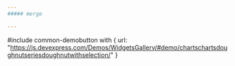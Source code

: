 ```yaml
---
##### merge

---
```

#include common-demobutton with {
    url: "https://js.devexpress.com/Demos/WidgetsGallery/#demo/chartschartsdoughnutseriesdoughnutwithselection/"
}